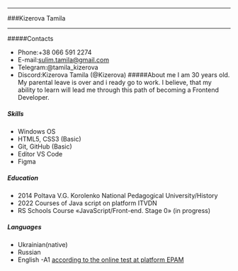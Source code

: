 ********
###Kizerova Tamila 
********
#####Contacts
* Phone:+38 066 591 2274  
* E-mail:sulim.tamila@gmail.com
* Telegram:@tamila_kizerova
* Discord:Kizerova Tamila (@Kizerova)
#####About me
I am 30 years old. My parental leave is over and i ready go to work.
I believe, that my ability to learn  will lead me through this path of becoming a Frontend Developer.  

##### Skills
* Windows OS 
* HTML5, CSS3 (Basic)
* Git, GitHub (Basic)
* Editor VS Code
* Figma
##### Education
* 2014 Poltava V.G. Korolenko National Pedagogical University/History
* 2022 Courses of Java script on platform ITVDN
* RS Schools Course «JavaScript/Front-end. Stage 0» (in progress)
##### Languages
* Ukrainian(native)
* Russian
* English -A1 [according to the online test at platform EPAM](https://examinator.epam.com/Main/PersonalAssignments)